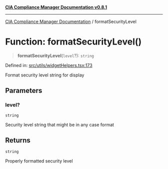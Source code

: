 [**CIA Compliance Manager Documentation v0.8.1**](../README.md)

***

[CIA Compliance Manager Documentation](../globals.md) / formatSecurityLevel

# Function: formatSecurityLevel()

> **formatSecurityLevel**(`level`?): `string`

Defined in: [src/utils/widgetHelpers.tsx:173](https://github.com/Hack23/cia-compliance-manager/blob/aea527f1006de96602c10bb201453301cffe7b07/src/utils/widgetHelpers.tsx#L173)

Format security level string for display

## Parameters

### level?

`string`

Security level string that might be in any case format

## Returns

`string`

Properly formatted security level
